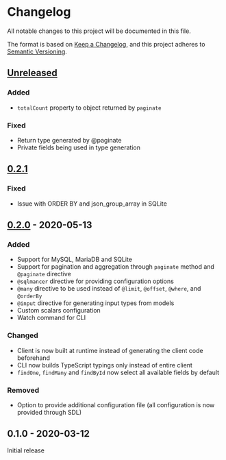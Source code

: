 # Changelog
All notable changes to this project will be documented in this file.

The format is based on [Keep a Changelog](https://keepachangelog.com/en/1.0.0/),
and this project adheres to [Semantic Versioning](https://semver.org/spec/v2.0.0.html).

## [Unreleased](https://github.com/danielrearden/sqlmancer/compare/v0.2.1...HEAD)

### Added
- `totalCount` property to object returned by `paginate`

### Fixed
- Return type generated by @paginate
- Private fields being used in type generation

## [0.2.1](https://github.com/danielrearden/sqlmancer/compare/v0.2.0...v0.2.1)

### Fixed
- Issue with ORDER BY and json_group_array in SQLite

## [0.2.0](https://github.com/danielrearden/sqlmancer/compare/v0.1.0...v0.2.0) - 2020-05-13

### Added
- Support for MySQL, MariaDB and SQLite
- Support for pagination and aggregation through `paginate` method and `@paginate` directive
- `@sqlmancer` directive for providing configuration options
- `@many` directive to be used instead of `@limit`, `@offset`, `@where`, and `@orderBy`
- `@input` directive for generating input types from models
- Custom scalars configuration
- Watch command for CLI


### Changed
- Client is now built at runtime instead of generating the client code beforehand
- CLI now builds TypeScript typings only instead of entire client
- `findOne`, `findMany` and `findById` now select all available fields by default

### Removed
- Option to provide additional configuration file (all configuration is now provided through SDL)

## 0.1.0 - 2020-03-12
Initial release
